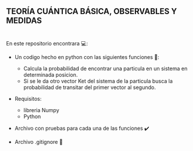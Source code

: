 ## TEORÍA CUÁNTICA BÁSICA, OBSERVABLES Y MEDIDAS
# 

En este repositorio encontrara 💻:

- Un codigo hecho en python con las siguientes funciones 🐍:

  - Calcula la probabilidad de encontrar una particula en un sistema en determinada posicion.
  - Si se le da otro vector Ket del sistema de la particula busca la probabilidad de transitar del primer vector al segundo.
    
- Requisitos:
  - libreria Numpy
  - Python
     
- Archivo con pruebas para cada una de las funciones ✔️
- Archivo .gitignore 📄
  
